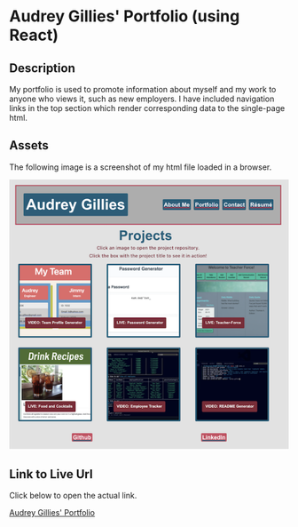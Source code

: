 # Audrey Gillies' Portfolio (using React)

## Description

My portfolio is used to promote information about myself and my work to anyone who views it, such as new employers. I have included navigation links in the top section which render corresponding data to the single-page html.

## Assets

The following image is a screenshot of my html file loaded in a browser.

![Screenshot of the Website](./public/images/screenshot-of-full-site.png)

## Link to Live Url

Click below to open the actual link.

[Audrey Gillies' Portfolio](https://audrey-g37.github.io/Audrey-Portfolio-React/)
